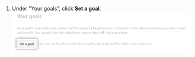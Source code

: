 1. Under "Your goals", click **Set a goal**.
![Set a goal button ](/assets/images/help/sponsors/set-a-goal-button.png)
